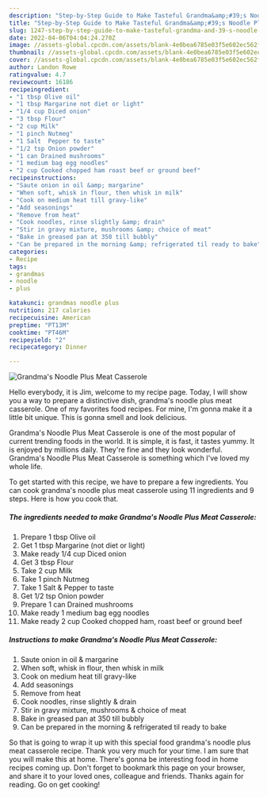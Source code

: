 ```yaml
---
description: "Step-by-Step Guide to Make Tasteful Grandma&amp;#39;s Noodle Plus Meat Casserole"
title: "Step-by-Step Guide to Make Tasteful Grandma&amp;#39;s Noodle Plus Meat Casserole"
slug: 1247-step-by-step-guide-to-make-tasteful-grandma-and-39-s-noodle-plus-meat-casserole
date: 2022-04-06T04:04:24.270Z
image: //assets-global.cpcdn.com/assets/blank-4e0bea6785e03f5e602ec562f230caae08da540cada707380b4fe1bbebba43da.png
thumbnail: //assets-global.cpcdn.com/assets/blank-4e0bea6785e03f5e602ec562f230caae08da540cada707380b4fe1bbebba43da.png
cover: //assets-global.cpcdn.com/assets/blank-4e0bea6785e03f5e602ec562f230caae08da540cada707380b4fe1bbebba43da.png
author: Landon Rowe
ratingvalue: 4.7
reviewcount: 16186
recipeingredient:
- "1 tbsp Olive oil"
- "1 tbsp Margarine not diet or light"
- "1/4 cup Diced onion"
- "3 tbsp Flour"
- "2 cup Milk"
- "1 pinch Nutmeg"
- "1 Salt  Pepper to taste"
- "1/2 tsp Onion powder"
- "1 can Drained mushrooms"
- "1 medium bag egg noodles"
- "2 cup Cooked chopped ham roast beef or ground beef"
recipeinstructions:
- "Saute onion in oil &amp; margarine"
- "When soft, whisk in flour, then whisk in milk"
- "Cook on medium heat till gravy-like"
- "Add seasonings"
- "Remove from heat"
- "Cook noodles, rinse slightly &amp; drain"
- "Stir in gravy mixture, mushrooms &amp; choice of meat"
- "Bake in greased pan at 350 till bubbly"
- "Can be prepared in the morning &amp; refrigerated til ready to bake"
categories:
- Recipe
tags:
- grandmas
- noodle
- plus

katakunci: grandmas noodle plus 
nutrition: 217 calories
recipecuisine: American
preptime: "PT13M"
cooktime: "PT46M"
recipeyield: "2"
recipecategory: Dinner

---
```



![Grandma&#39;s Noodle Plus Meat Casserole](//assets-global.cpcdn.com/assets/blank-4e0bea6785e03f5e602ec562f230caae08da540cada707380b4fe1bbebba43da.png)

Hello everybody, it is Jim, welcome to my recipe page. Today, I will show you a way to prepare a distinctive dish, grandma&#39;s noodle plus meat casserole. One of my favorites food recipes. For mine, I'm gonna make it a little bit unique. This is gonna smell and look delicious.

Grandma&#39;s Noodle Plus Meat Casserole is one of the most popular of current trending foods in the world. It is simple, it is fast, it tastes yummy. It is enjoyed by millions daily. They're fine and they look wonderful. Grandma&#39;s Noodle Plus Meat Casserole is something which I've loved my whole life.




To get started with this recipe, we have to prepare a few ingredients. You can cook grandma&#39;s noodle plus meat casserole using 11 ingredients and 9 steps. Here is how you cook that.

<!--inarticleads1-->

##### The ingredients needed to make Grandma&#39;s Noodle Plus Meat Casserole:

1. Prepare 1 tbsp Olive oil
1. Get 1 tbsp Margarine (not diet or light)
1. Make ready 1/4 cup Diced onion
1. Get 3 tbsp Flour
1. Take 2 cup Milk
1. Take 1 pinch Nutmeg
1. Take 1 Salt &amp; Pepper to taste
1. Get 1/2 tsp Onion powder
1. Prepare 1 can Drained mushrooms
1. Make ready 1 medium bag egg noodles
1. Make ready 2 cup Cooked chopped ham, roast beef or ground beef




<!--inarticleads2-->

##### Instructions to make Grandma&#39;s Noodle Plus Meat Casserole:

1. Saute onion in oil &amp; margarine
1. When soft, whisk in flour, then whisk in milk
1. Cook on medium heat till gravy-like
1. Add seasonings
1. Remove from heat
1. Cook noodles, rinse slightly &amp; drain
1. Stir in gravy mixture, mushrooms &amp; choice of meat
1. Bake in greased pan at 350 till bubbly
1. Can be prepared in the morning &amp; refrigerated til ready to bake




So that is going to wrap it up with this special food grandma&#39;s noodle plus meat casserole recipe. Thank you very much for your time. I am sure that you will make this at home. There's gonna be interesting food in home recipes coming up. Don't forget to bookmark this page on your browser, and share it to your loved ones, colleague and friends. Thanks again for reading. Go on get cooking!
